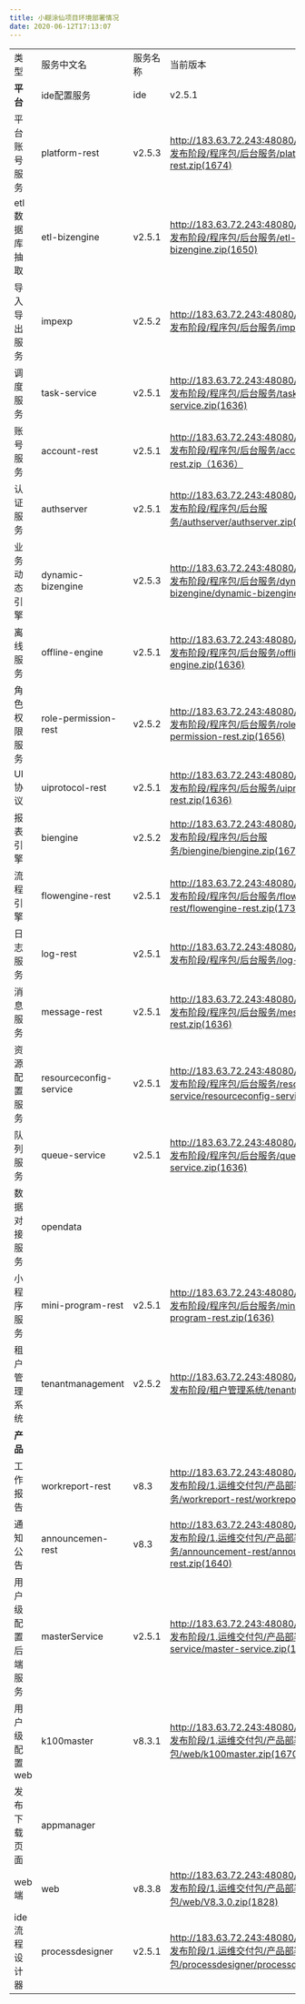 ```yaml
---
title: 小糊涂仙项目环境部署情况
date: 2020-06-12T17:13:07
---
```


|||||||
|---|---|---|---|---|---|
|类型|服务中文名|服务名称|当前版本|对应版本包下载|备注|
|**平台**|ide配置服务|ide|v2.5.1|http://183.63.72.243:48080/svn/doc/aPaaS/V2.5/5.发布阶段/程序包/后台服务/ide/ide.zip(1648)||
|平台账号服务|platform-rest|v2.5.3|http://183.63.72.243:48080/svn/doc/aPaaS/V2.5/5.发布阶段/程序包/后台服务/platform-rest/platform-rest.zip(1674)||
|etl数据库抽取|etl-bizengine|v2.5.1|http://183.63.72.243:48080/svn/doc/aPaaS/V2.5/5.发布阶段/程序包/后台服务/etl-bizengine/etl-bizengine.zip(1650)||
|导入导出服务|impexp|v2.5.2|http://183.63.72.243:48080/svn/doc/aPaaS/V2.5/5.发布阶段/程序包/后台服务/impexp/impexp.zip(1685)||
|调度服务|task-service|v2.5.1|http://183.63.72.243:48080/svn/doc/aPaaS/V2.5/5.发布阶段/程序包/后台服务/task-service/task-service.zip(1636)||
|账号服务|account-rest|v2.5.1|http://183.63.72.243:48080/svn/doc/aPaaS/V2.5/5.发布阶段/程序包/后台服务/account-rest/account-rest.zip（1636）||
|认证服务|authserver|v2.5.1|http://183.63.72.243:48080/svn/doc/aPaaS/V2.5/5.发布阶段/程序包/后台服务/authserver/authserver.zip(1636)||
|业务动态引擎|dynamic-bizengine|v2.5.3|http://183.63.72.243:48080/svn/doc/aPaaS/V2.5/5.发布阶段/程序包/后台服务/dynamic-bizengine/dynamic-bizengine.zip(1802)||
|离线服务|offline-engine|v2.5.1|http://183.63.72.243:48080/svn/doc/aPaaS/V2.5/5.发布阶段/程序包/后台服务/offline-engine/offline-engine.zip(1636)||
|角色权限服务|role-permission-rest|v2.5.2|http://183.63.72.243:48080/svn/doc/aPaaS/V2.5/5.发布阶段/程序包/后台服务/role-permission-rest/role-permission-rest.zip(1656)||
|UI协议|uiprotocol-rest|v2.5.1|http://183.63.72.243:48080/svn/doc/aPaaS/V2.5/5.发布阶段/程序包/后台服务/uiprotocol-restt/uiprotocol-rest.zip(1636)||
|报表引擎|biengine|v2.5.2|http://183.63.72.243:48080/svn/doc/aPaaS/V2.5/5.发布阶段/程序包/后台服务/biengine/biengine.zip(1671)||
|流程引擎|flowengine-rest|v2.5.1|http://183.63.72.243:48080/svn/doc/aPaaS/V2.5/5.发布阶段/程序包/后台服务/flowengine-rest/flowengine-rest.zip(1732)||
|日志服务|log-rest|v2.5.1|http://183.63.72.243:48080/svn/doc/aPaaS/V2.5/5.发布阶段/程序包/后台服务/log-rest/log-rest.zip(1636)||
|消息服务|message-rest|v2.5.1|http://183.63.72.243:48080/svn/doc/aPaaS/V2.5/5.发布阶段/程序包/后台服务/message-rest/message-rest.zip(1636)||
|资源配置服务|resourceconfig-service|v2.5.1|http://183.63.72.243:48080/svn/doc/aPaaS/V2.5/5.发布阶段/程序包/后台服务/resourceconfig-service/resourceconfig-service.zip(1636)||
|队列服务|queue-service|v2.5.1|http://183.63.72.243:48080/svn/doc/aPaaS/V2.5/5.发布阶段/程序包/后台服务/queue-service/queue-service.zip(1636)||
|数据对接服务|opendata||||
|小程序服务|mini-program-rest|v2.5.1|http://183.63.72.243:48080/svn/doc/aPaaS/V2.5/5.发布阶段/程序包/后台服务/mini-program-rest/mini-program-rest.zip(1636)||
|租户管理系统|tenantmanagement|v2.5.2|http://183.63.72.243:48080/svn/doc/aPaaS/V2.5/5.发布阶段/租户管理系统/tenantmanagement.zip(1674)||
|**产品**|
|工作报告|workreport-rest|v8.3|http://183.63.72.243:48080/svn/doc/xtionkx/V8.3/5.发布阶段/1.运维交付包/产品部署包/产品微服务/workreport-rest/workreport-rest.zip(1640)||
|通知公告|announcemen-rest|v8.3|http://183.63.72.243:48080/svn/doc/xtionkx/V8.3/5.发布阶段/1.运维交付包/产品部署包/产品微服务/announcement-rest/announcement-rest.zip(1640)||
|用户级配置后端服务|masterService|v2.5.1|http://183.63.72.243:48080/svn/doc/xtionkx/V8.3/5.发布阶段/1.运维交付包/产品部署包/产品微服务/master-service/master-service.zip(1640)||
|用户级配置web|k100master|v8.3.1|http://183.63.72.243:48080/svn/doc/xtionkx/V8.3/5.发布阶段/1.运维交付包/产品部署包/web/k100master.zip(1670)||
|发布下载页面|appmanager||||
|web端|web|v8.3.8|http://183.63.72.243:48080/svn/doc/xtionkx/V8.3/5.发布阶段/1.运维交付包/产品部署包/web/V8.3.0.zip(1828)||
|ide流程设计器|processdesigner|v2.5.1|http://183.63.72.243:48080/svn/doc/xtionkx/V8.3/5.发布阶段/1.运维交付包/产品部署包/processdesigner/processdesigner.zip(1643)||